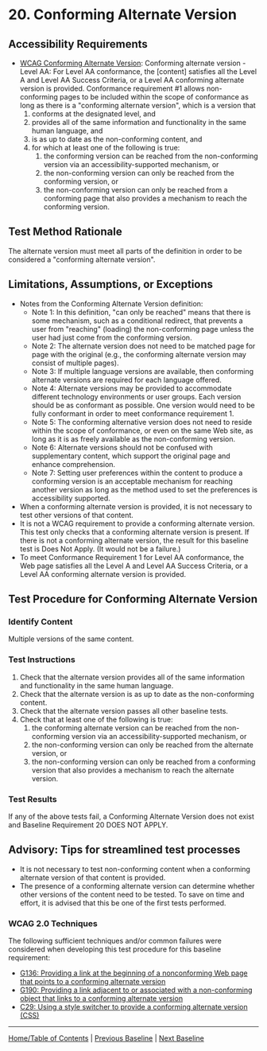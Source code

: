 # 20. Conforming Alternate Version
## Accessibility Requirements
* [WCAG Conforming Alternate Version](https://www.w3.org/TR/UNDERSTANDING-WCAG20/conformance.html#uc-conforming-alt-versions-head): Conforming alternate version - Level AA: For Level AA conformance, the [content] satisfies all the Level A and Level AA Success Criteria, or a Level AA conforming alternate version is provided. Conformance requirement #1 allows non-conforming pages to be included within the scope of conformance as long as there is a "conforming alternate version", which is a version that
   1. conforms at the designated level, and
   1. provides all of the same information and functionality in the same human language, and
   1. is as up to date as the non-conforming content, and
   1. for which at least one of the following is true:
      1. the conforming version can be reached from the non-conforming version via an accessibility-supported mechanism, or
      1. the non-conforming version can only be reached from the conforming version, or
      1. the non-conforming version can only be reached from a conforming page that also provides a mechanism to reach the conforming version.

## Test Method Rationale
The alternate version must meet all parts of the definition in order to be considered a "conforming alternate version".   

## Limitations, Assumptions, or Exceptions
* Notes from the Conforming Alternate Version definition:
   * Note 1: In this definition, "can only be reached" means that there is some mechanism, such as a conditional redirect, that prevents a user from "reaching" (loading) the non-conforming page unless the user had just come from the conforming version.
   * Note 2: The alternate version does not need to be matched page for page with the original (e.g., the conforming alternate version may consist of multiple pages).
   * Note 3: If multiple language versions are available, then conforming alternate versions are required for each language offered.
   * Note 4: Alternate versions may be provided to accommodate different technology environments or user groups. Each version should be as conformant as possible. One version would need to be fully conformant in order to meet conformance requirement 1.
   * Note 5: The conforming alternative version does not need to reside within the scope of conformance, or even on the same Web site, as long as it is as freely available as the non-conforming version.
   * Note 6: Alternate versions should not be confused with supplementary content, which support the original page and enhance comprehension.
   * Note 7: Setting user preferences within the content to produce a conforming version is an acceptable mechanism for reaching another version as long as the method used to set the preferences is accessibility supported.
* When a conforming alternate version is provided, it is not necessary to test other versions of that content.
* It is not a WCAG requirement to provide a conforming alternate version. This test only checks that a conforming alternate version is present. If there is not a conforming alternate version, the result for this baseline test is Does Not Apply. (It would not be a failure.)
* To meet Conformance Requirement 1 for Level AA conformance, the Web page satisfies all the Level A and Level AA Success Criteria, or a Level AA conforming alternate version is provided.

## Test Procedure for Conforming Alternate Version
### Identify Content
Multiple versions of the same content. 

### Test Instructions
1. Check that the alternate version provides all of the same information and functionality in the same human language.
1. Check that the alternate version is as up to date as the non-conforming content.
1. Check that the alternate version passes all other baseline tests.
1. Check that at least one of the following is true:
    1. the conforming alternate version can be reached from the non-conforming version via an accessibility-supported mechanism, or
    1. the non-conforming version can only be reached from the alternate version, or
    1. the non-conforming version can only be reached from a conforming version that also provides a mechanism to reach the alternate version.

### Test Results
If any of the above tests fail, a Conforming Alternate Version does not exist and Baseline Requirement 20 DOES NOT APPLY.

## Advisory: Tips for streamlined test processes
* It is not necessary to test non-conforming content when a conforming alternate version of that content is provided.
* The presence of a conforming alternate version can determine whether other versions of the content need to be tested. To save on time and effort, it is advised that this be one of the first tests performed.

### WCAG 2.0 Techniques
The following sufficient techniques and/or common failures were considered when developing this test procedure for this baseline requirement:
* [G136: Providing a link at the beginning of a nonconforming Web page that points to a conforming alternate version](http://www.w3.org/TR/2016/NOTE-WCAG20-TECHS-20161007/G136)
* [G190: Providing a link adjacent to or associated with a non-conforming object that links to a conforming alternate version](http://www.w3.org/TR/2016/NOTE-WCAG20-TECHS-20161007/G190)
* [C29: Using a style switcher to provide a conforming alternate version (CSS)](http://www.w3.org/TR/2016/NOTE-WCAG20-TECHS-20161007/C29)

----------------------------------------
[Home/Table of Contents](index.md) | [Previous Baseline](19Frames.md) | [Next Baseline](21TimedEvents.md)
